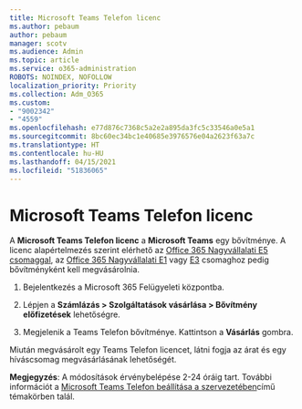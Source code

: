 ```yaml
---
title: Microsoft Teams Telefon licenc
ms.author: pebaum
author: pebaum
manager: scotv
ms.audience: Admin
ms.topic: article
ms.service: o365-administration
ROBOTS: NOINDEX, NOFOLLOW
localization_priority: Priority
ms.collection: Adm_O365
ms.custom:
- "9002342"
- "4559"
ms.openlocfilehash: e77d876c7368c5a2e2a895da3fc5c33546a0e5a1
ms.sourcegitcommit: 8bc60ec34bc1e40685e3976576e04a2623f63a7c
ms.translationtype: HT
ms.contentlocale: hu-HU
ms.lasthandoff: 04/15/2021
ms.locfileid: "51836065"
---
```

# <a name="microsoft-teams-phone-license"></a>Microsoft Teams Telefon licenc

A **Microsoft Teams Telefon licenc** a **Microsoft Teams** egy bővítménye. A licenc alapértelmezés szerint elérhető az [Office 365 Nagyvállalati E5 csomaggal](https://www.microsoft.com/microsoft-365/business/office-365-enterprise-e5-business-software?rtc=1&activetab=pivot%3aoverviewtab), az [Office 365 Nagyvállalati E1](https://products.office.com/business/office-365-enterprise-e1-business-software) vagy [E3](https://products.office.com/business/office-365-enterprise-e3-business-software) csomaghoz pedig bővítményként kell megvásárolnia.

1. Bejelentkezés a Microsoft 365 Felügyeleti központba.

2. Lépjen a **Számlázás > Szolgáltatások vásárlása > Bővítmény előfizetések** lehetőségre. 

3. Megjelenik a Teams Telefon bővítménye. Kattintson a **Vásárlás** gombra.

Miután megvásárolt egy Teams Telefon licencet, látni fogja az árat és egy híváscsomag megvásárlásának lehetőségét.

**Megjegyzés**: A módosítások érvénybelépése 2-24 óráig tart. További információt a [Microsoft Teams Telefon beállítása a szervezetében](https://docs.microsoft.com/MicrosoftTeams/setting-up-your-phone-system)című témakörben talál. 

